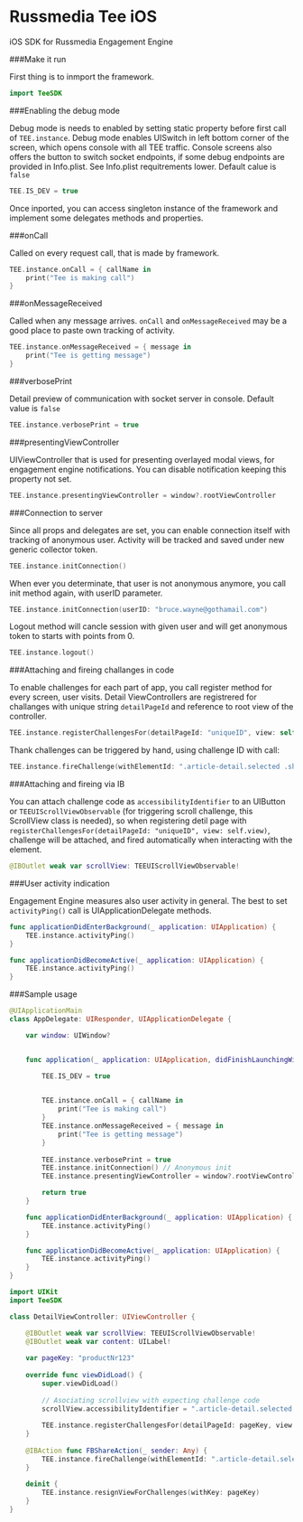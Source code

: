 # Russmedia Tee iOS
iOS SDK for Russmedia Engagement Engine

###Make it run

First thing is to inmport the framework.

```swift
import TeeSDK
```

###Enabling the debug mode

Debug mode is needs to enabled by setting static property before first call of `TEE.instance`. Debug mode enables UISwitch in left bottom corner of the screen, which opens console with all TEE traffic. Console screens also offers the button to switch socket endpoints, if some debug endpoints are provided in Info.plist. See Info.plist requitrements lower. Default calue is `false`

```swift
TEE.IS_DEV = true
```

Once inported, you can access singleton instance of the framework and implement some delegates methods and properties.

###onCall

Called on every request call, that is made by framework.

```swift
TEE.instance.onCall = { callName in
	print("Tee is making call")
}
```

###onMessageReceived

Called when any message arrives. `onCall` and `onMessageReceived` may be a good place to paste own tracking of activity.

```swift
TEE.instance.onMessageReceived = { message in
	print("Tee is getting message")
}
```

###verbosePrint

Detail preview of communication with socket server in console. Default value is `false`

```swift
TEE.instance.verbosePrint = true
```

###presentingViewController

UIViewController that is used for presenting overlayed modal views, for engagement engine notifications. You can disable notification keeping this property not set.

```swift
TEE.instance.presentingViewController = window?.rootViewController
```

###Connection to server

Since all props and delegates are set, you can enable connection itself with tracking of anonymous user.
Activity will be tracked and saved under new generic collector token.

```swift
TEE.instance.initConnection()
```

When ever you determinate, that user is not anonymous anymore, you call init method again, with userID parameter.

```swift
TEE.instance.initConnection(userID: "bruce.wayne@gothamail.com")
```

Logout method will cancle session with given user and will get anonymous token to starts with points from 0.

```swift
TEE.instance.logout()
```

###Attaching and fireing challanges in code

To enable challenges for each part of app, you call register method for every screen, user visits.
Detail ViewControllers are registrered for challanges with unique string `detailPageId` and reference to root view of the controller.

```swift
TEE.instance.registerChallengesFor(detailPageId: "uniqueID", view: self.view)
```

Thank challenges can be triggered by hand, using challenge ID with call:

```swift
TEE.instance.fireChallenge(withElementId: ".article-detail.selected .share.facebook")
```

###Attaching and fireing via IB

 You can attach challenge code as `accessibilityIdentifier` to an UIButton or `TEEUIScrollViewObservable` (for triggering scroll challenge, this ScrollView class is needed), so when registering detil page with `registerChallengesFor(detailPageId: "uniqueID", view: self.view)`, challenge will be attached, and fired automatically when interacting with the element.

```swift
@IBOutlet weak var scrollView: TEEUIScrollViewObservable!
```

###User activity indication

Engagement Engine measures also user activity in general. The best to set `activityPing()` call is UIApplicationDelegate methods.

```swift
func applicationDidEnterBackground(_ application: UIApplication) {
	TEE.instance.activityPing()
}

func applicationDidBecomeActive(_ application: UIApplication) {
	TEE.instance.activityPing()
}
```

###Sample usage

```swift
@UIApplicationMain
class AppDelegate: UIResponder, UIApplicationDelegate {

	var window: UIWindow?


	func application(_ application: UIApplication, didFinishLaunchingWithOptions launchOptions: [UIApplication.LaunchOptionsKey: Any]?) -> Bool {

		TEE.IS_DEV = true
		

		TEE.instance.onCall = { callName in
			print("Tee is making call")
		}
		TEE.instance.onMessageReceived = { message in
			print("Tee is getting message")
		}
		
		TEE.instance.verbosePrint = true
		TEE.instance.initConnection() // Anonymous init
		TEE.instance.presentingViewController = window?.rootViewController

		return true
	}

	func applicationDidEnterBackground(_ application: UIApplication) {
		TEE.instance.activityPing()
	}

	func applicationDidBecomeActive(_ application: UIApplication) {
		TEE.instance.activityPing()
	}
}
```

```swift
import UIKit
import TeeSDK

class DetailViewController: UIViewController {

	@IBOutlet weak var scrollView: TEEUIScrollViewObservable!
	@IBOutlet weak var content: UILabel!
	
	var pageKey: "productNr123"
	
	override func viewDidLoad() {
		super.viewDidLoad()
		
		// Asociating scrollview with expecting challenge code
		scrollView.accessibilityIdentifier = ".article-detail.selected .article.scroll"
		
		TEE.instance.registerChallengesFor(detailPageId: pageKey, view: self.view)
	}
	
	@IBAction func FBShareAction(_ sender: Any) {
		TEE.instance.fireChallenge(withElementId: ".article-detail.selected .share.facebook")
	}
	
	deinit {
		TEE.instance.resignViewForChallenges(withKey: pageKey)
	}
}
```
